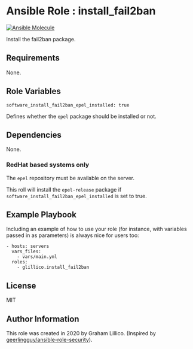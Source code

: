 # Ansible Role : install_fail2ban

[![Ansible Molecule](https://github.com/glillico/ansible-role-install_fail2ban/workflows/Ansible%20Molecule/badge.svg)](https://github.com/glillico/ansible-role-install_fail2ban/actions?query=workflow%3AAnsible%20Molecule)

Install the fail2ban package.

## Requirements

None.

## Role Variables

    software_install_fail2ban_epel_installed: true

Defines whether the `epel` package should be installed or not.

## Dependencies

None.

### RedHat based systems only
The `epel` repository must be available on the server.

This roll will install the `epel-release` package if `software_install_fail2ban_epel_installed` is set to true.

## Example Playbook

Including an example of how to use your role (for instance, with variables passed in as parameters) is always nice for users too:

    - hosts: servers
      vars_files:
        - vars/main.yml
      roles:
        - glillico.install_fail2ban

## License

MIT

## Author Information

This role was created in 2020 by Graham Lillico. (Inspired by [geerlingguy/ansible-role-security](https://github.com/geerlingguy/ansible-role-security)).
